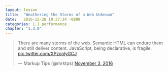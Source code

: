 ```yaml
---
layout: lesson
title:  "Weathering the Storms of a Web Unknown"
date:   2016-12-28 10:37:34 -0800
categories: 1.1 performance
chapter: "1.3.0"
---
```


<blockquote class="twitter-tweet" data-conversation="none" data-lang="en"><p lang="en" dir="ltr">There are many storms of the web. Semantic HTML can endure them and still deliver content. JavaScript, being declarative, is fragile. <a href="https://t.co/XPzcnlyGCJ">pic.twitter.com/XPzcnlyGCJ</a></p>&mdash; Markup Tips (@mrktps) <a href="https://twitter.com/mrktps/status/794312429681463297">November 3, 2016</a></blockquote> 

